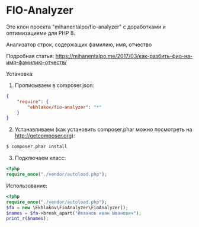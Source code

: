 # FIO-Analyzer

Это клон проекта "mihanentalpo/fio-analyzer" с доработками и оптимизациями для PHP 8.

Анализатор строк, содержащих фамилию, имя, отчество

Подробная статья: https://mihanentalpo.me/2017/03/как-разбить-фио-на-имя-фамилию-отчеств/


Установка:

1. Прописываем в composer.json:
```json
{
    "require": {
        "ekhlakov/fio-analyzer": "*"
    }
}
```

2. Устанавливаем (как установить composer.phar можно посмотреть на http://getcomposer.org): 
```bash
$ composer.phar install
```

3. Подключаем класс:
```php
<?php
require_once("./vendor/autoload.php");
```

Использование:

```php
<?php
require_once("./vendor/autoload.php");
$fa = new \Ekhlakov\FioAnalyzer\FioAnalyzer();
$names = $fa->break_apart("Иваанов иван Ыванович");
print_r($names);
```
